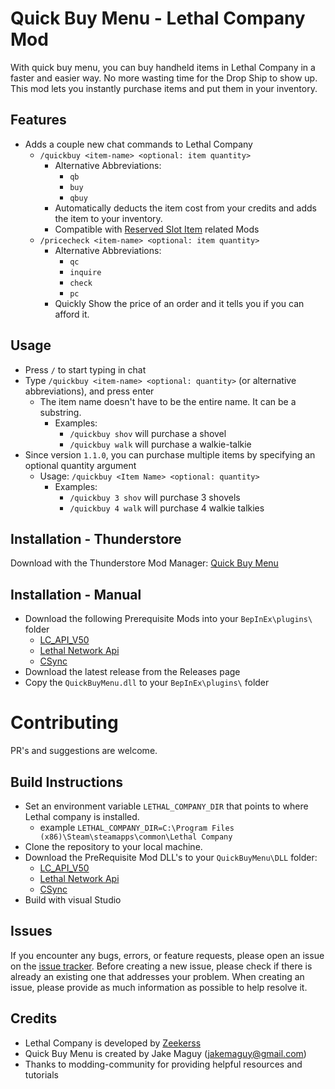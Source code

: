 # Quick Buy Menu - Lethal Company Mod

With quick buy menu, you can buy handheld items in Lethal Company in a faster and easier way. No more wasting time for the Drop Ship to show up. This mod lets you instantly purchase items and put them in your inventory.


## Features

- Adds a couple new chat commands to Lethal Company
	- `/quickbuy <item-name> <optional: item quantity>`
    	- Alternative Abbreviations:
    		- `qb`
    		- `buy`
    		- `qbuy`
        - Automatically deducts the item cost from your credits and adds the item to your inventory.
        - Compatible with [Reserved Slot Item](https://thunderstore.io/c/lethal-company/p/FlipMods/ReservedItemSlotCore/) related Mods
    - `/pricecheck <item-name> <optional: item quantity>`
    	- Alternative Abbreviations:
    		- `qc`
    		- `inquire`
    		- `check`
    		- `pc`
		- Quickly Show the price of an order and it tells you if you can afford it.

## Usage

- Press `/` to start typing in chat
- Type `/quickbuy <item-name> <optional: quantity>` (or alternative abbreviations), and press enter
	- The item name doesn't have to be the entire name.  It can be a substring.
		- Examples: 
			- `/quickbuy shov` will purchase a shovel
			- `/quickbuy walk` will purchase a walkie-talkie
- Since version ```1.1.0```, you can purchase multiple items by specifying an optional quantity argument
   - Usage: ```/quickbuy <Item Name> <optional: quantity>```
        - Examples: 
			- `/quickbuy 3 shov` will purchase 3 shovels
			- `/quickbuy 4 walk` will purchase 4 walkie talkies


## Installation - Thunderstore

Download with the Thunderstore Mod Manager: [Quick Buy Menu](https://thunderstore.io/c/lethal-company/p/befuddled_productions/Quick_Buy_Menu/)

## Installation - Manual

- Download the following Prerequisite Mods into your `BepInEx\plugins\` folder
	- [LC_API_V50](https://thunderstore.io/c/lethal-company/p/DrFeederino/LC_API_V50/)
	- [Lethal Network Api](https://github.com/Xilophor/LethalNetworkAPI)
	- [CSync](https://thunderstore.io/c/lethal-company/p/Owen3H/CSync/)
- Download the latest release from the Releases page
- Copy the `QuickBuyMenu.dll` to your `BepInEx\plugins\` folder

# Contributing

PR's and suggestions are welcome.

## Build Instructions

- Set an environment variable `LETHAL_COMPANY_DIR` that points to where Lethal company is installed.
    - example `LETHAL_COMPANY_DIR=C:\Program Files (x86)\Steam\steamapps\common\Lethal Company`
- Clone the repository to your local machine.
- Download the PreRequisite Mod DLL's to your `QuickBuyMenu\DLL` folder:
	- [LC_API_V50](https://thunderstore.io/c/lethal-company/p/DrFeederino/LC_API_V50/)
	- [Lethal Network Api](https://github.com/Xilophor/LethalNetworkAPI)
	- [CSync](https://thunderstore.io/c/lethal-company/p/Owen3H/CSync/)
- Build with visual Studio

## Issues

If you encounter any bugs, errors, or feature requests, please open an issue on the [issue tracker](https://github.com/jakemaguy/QuickBuyMenu/issues). Before creating a new issue, please check if there is already an existing one that addresses your problem. When creating an issue, please provide as much information as possible to help resolve it.

## Credits

- Lethal Company is developed by [Zeekerss](https://twitter.com/ZeekerssRBLX)
- Quick Buy Menu is created by Jake Maguy (jakemaguy@gmail.com)
- Thanks to modding-community for providing helpful resources and tutorials
